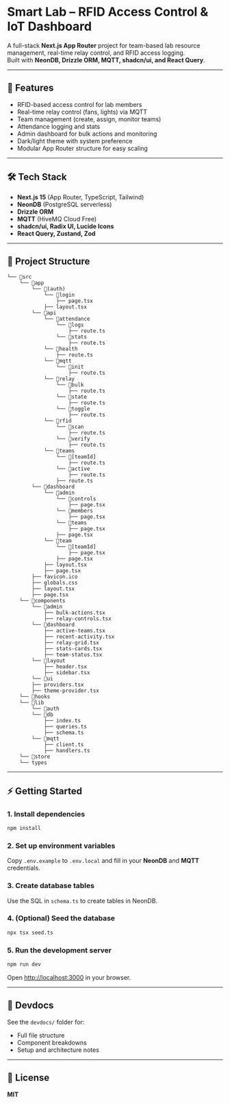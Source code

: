 # Smart Lab – RFID Access Control & IoT Dashboard

A full-stack **Next.js App Router** project for team-based lab resource management, real-time relay control, and RFID access logging.  
Built with **NeonDB, Drizzle ORM, MQTT, shadcn/ui, and React Query**.

---

## 🚀 Features

- RFID-based access control for lab members
- Real-time relay control (fans, lights) via MQTT
- Team management (create, assign, monitor teams)
- Attendance logging and stats
- Admin dashboard for bulk actions and monitoring
- Dark/light theme with system preference
- Modular App Router structure for easy scaling

---

## 🛠️ Tech Stack

- **Next.js 15** (App Router, TypeScript, Tailwind)
- **NeonDB** (PostgreSQL serverless)
- **Drizzle ORM**
- **MQTT** (HiveMQ Cloud Free)
- **shadcn/ui, Radix UI, Lucide Icons**
- **React Query, Zustand, Zod**

---

## 📂 Project Structure

```
└── 📁src
    └── 📁app
        └── 📁(auth)
            └── 📁login
                ├── page.tsx
            ├── layout.tsx
        └── 📁api
            └── 📁attendance
                └── 📁logs
                    ├── route.ts
                └── 📁stats
                    ├── route.ts
            └── 📁health
                ├── route.ts
            └── 📁mqtt
                └── 📁init
                    ├── route.ts
            └── 📁relay
                └── 📁bulk
                    ├── route.ts
                └── 📁state
                    ├── route.ts
                └── 📁toggle
                    ├── route.ts
            └── 📁rfid
                └── 📁scan
                    ├── route.ts
                └── 📁verify
                    ├── route.ts
            └── 📁teams
                └── 📁[teamId]
                    ├── route.ts
                └── 📁active
                    ├── route.ts
                ├── route.ts
        └── 📁dashboard
            └── 📁admin
                └── 📁controls
                    ├── page.tsx
                └── 📁members
                    ├── page.tsx
                └── 📁teams
                    ├── page.tsx
                ├── page.tsx
            └── 📁team
                └── 📁[teamId]
                    ├── page.tsx
                ├── page.tsx
            ├── layout.tsx
            ├── page.tsx
        ├── favicon.ico
        ├── globals.css
        ├── layout.tsx
        ├── page.tsx
    └── 📁components
        └── 📁admin
            ├── bulk-actions.tsx
            ├── relay-controls.tsx
        └── 📁dashboard
            ├── active-teams.tsx
            ├── recent-activity.tsx
            ├── relay-grid.tsx
            ├── stats-cards.tsx
            ├── team-status.tsx
        └── 📁layout
            ├── header.tsx
            ├── sidebar.tsx
        └── 📁ui
        ├── providers.tsx
        ├── theme-provider.tsx
    └── 📁hooks
    └── 📁lib
        └── 📁auth
        └── 📁db
            ├── index.ts
            ├── queries.ts
            ├── schema.ts
        └── 📁mqtt
            ├── client.ts
            ├── handlers.ts
    └── 📁store
    └── types
```

---

## ⚡ Getting Started

### 1. Install dependencies

```bash
npm install
```

### 2. Set up environment variables

Copy `.env.example` to `.env.local` and fill in your **NeonDB** and **MQTT** credentials.

### 3. Create database tables

Use the SQL in `schema.ts` to create tables in NeonDB.

### 4. (Optional) Seed the database

```bash
npx tsx seed.ts
```

### 5. Run the development server

```bash
npm run dev
```

Open [http://localhost:3000](http://localhost:3000) in your browser.

---

## 📖 Devdocs

See the `devdocs/` folder for:

- Full file structure
- Component breakdowns
- Setup and architecture notes

---

## 📄 License

**MIT**
